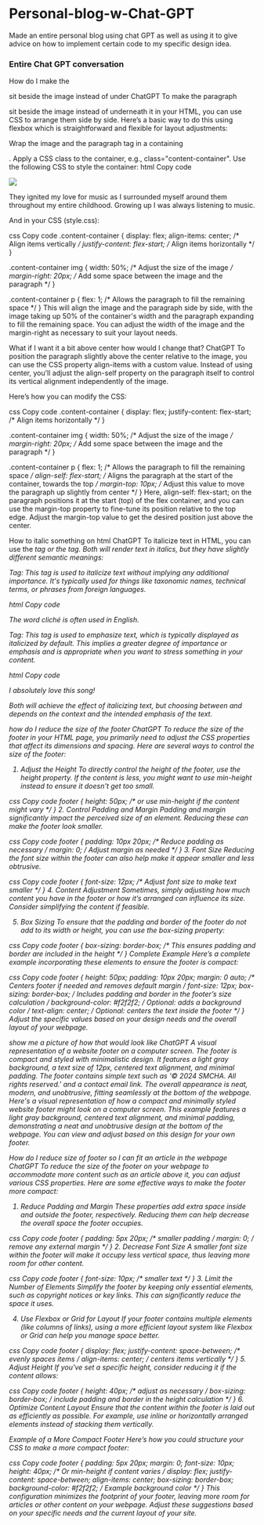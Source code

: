 # Personal-blog-w-Chat-GPT
Made an entire personal blog using chat GPT as well as using it to give advice on how to implement certain code to my specific design idea. 
### Entire Chat GPT conversation 

How do I make the <p> sit beside the image instead of under 
ChatGPT
To make the paragraph <p> sit beside the image instead of underneath it in your HTML, you can use CSS to arrange them side by side. Here’s a basic way to do this using flexbox which is straightforward and flexible for layout adjustments:

Wrap the image and the paragraph tag in a containing <div>.
Apply a CSS class to the container, e.g., class="content-container".
Use the following CSS to style the container:
html
Copy code
<div class="content-container">
    <img src="https://i.ytimg.com/vi/C_7I3C37JjA/maxresdefault.jpg">
    <p>They ignited my love for music as I surrounded myself around them throughout my entire childhood. Growing up I was always listening to music.</p>
</div>
And in your CSS (style.css):

css
Copy code
.content-container {
    display: flex;
    align-items: center; /* Align items vertically */
    justify-content: flex-start; /* Align items horizontally */
}

.content-container img {
    width: 50%; /* Adjust the size of the image */
    margin-right: 20px; /* Add some space between the image and the paragraph */
}

.content-container p {
    flex: 1; /* Allows the paragraph to fill the remaining space */
}
This will align the image and the paragraph side by side, with the image taking up 50% of the container's width and the paragraph expanding to fill the remaining space. You can adjust the width of the image and the margin-right as necessary to suit your layout needs.

What if I want it a bit above center how would I change that?
ChatGPT
To position the paragraph slightly above the center relative to the image, you can use the CSS property align-items with a custom value. Instead of using center, you'll adjust the align-self property on the paragraph itself to control its vertical alignment independently of the image.

Here’s how you can modify the CSS:

css
Copy code
.content-container {
    display: flex;
    justify-content: flex-start; /* Align items horizontally */
}

.content-container img {
    width: 50%; /* Adjust the size of the image */
    margin-right: 20px; /* Add some space between the image and the paragraph */
}

.content-container p {
    flex: 1; /* Allows the paragraph to fill the remaining space */
    align-self: flex-start; /* Aligns the paragraph at the start of the container, towards the top */
    margin-top: 10px; /* Adjust this value to move the paragraph up slightly from center */
}
Here, align-self: flex-start; on the paragraph positions it at the start (top) of the flex container, and you can use the margin-top property to fine-tune its position relative to the top edge. Adjust the margin-top value to get the desired position just above the center.

How to italic something on html
ChatGPT
To italicize text in HTML, you can use the <i> tag or the <em> tag. Both will render text in italics, but they have slightly different semantic meanings:

<i> Tag: This tag is used to italicize text without implying any additional importance. It's typically used for things like taxonomic names, technical terms, or phrases from foreign languages.

html
Copy code
<p>The word <i>cliché</i> is often used in English.</p>
<em> Tag: This tag is used to emphasize text, which is typically displayed as italicized by default. This implies a greater degree of importance or emphasis and is appropriate when you want to stress something in your content.

html
Copy code
<p>I absolutely <em>love</em> this song!</p>
Both will achieve the effect of italicizing text, but choosing between <i> and <em> depends on the context and the intended emphasis of the text.

how do I reduce the size of the footer
ChatGPT
To reduce the size of the footer in your HTML page, you primarily need to adjust the CSS properties that affect its dimensions and spacing. Here are several ways to control the size of the footer:

1. Adjust the Height
To directly control the height of the footer, use the height property. If the content is less, you might want to use min-height instead to ensure it doesn't get too small.

css
Copy code
footer {
    height: 50px; /* or use min-height if the content might vary */
}
2. Control Padding and Margin
Padding and margin significantly impact the perceived size of an element. Reducing these can make the footer look smaller.

css
Copy code
footer {
    padding: 10px 20px; /* Reduce padding as necessary */
    margin: 0; /* Adjust margin as needed */
}
3. Font Size
Reducing the font size within the footer can also help make it appear smaller and less obtrusive.

css
Copy code
footer {
    font-size: 12px; /* Adjust font size to make text smaller */
}
4. Content Adjustment
Sometimes, simply adjusting how much content you have in the footer or how it’s arranged can influence its size. Consider simplifying the content if feasible.

5. Box Sizing
To ensure that the padding and border of the footer do not add to its width or height, you can use the box-sizing property:

css
Copy code
footer {
    box-sizing: border-box; /* This ensures padding and border are included in the height */
}
Complete Example
Here’s a complete example incorporating these elements to ensure the footer is compact:

css
Copy code
footer {
    height: 50px;
    padding: 10px 20px;
    margin: 0 auto; /* Centers footer if needed and removes default margin */
    font-size: 12px;
    box-sizing: border-box; /* Includes padding and border in the footer’s size calculation */
    background-color: #f2f2f2; /* Optional: adds a background color */
    text-align: center; /* Optional: centers the text inside the footer */
}
Adjust the specific values based on your design needs and the overall layout of your webpage.

show me a picture of how that would look like
ChatGPT
A visual representation of a website footer on a computer screen. The footer is compact and styled with minimalistic design. It features a light gray background, a text size of 12px, centered text alignment, and minimal padding. The footer contains simple text such as '© 2024 SMCHA. All rights reserved.' and a contact email link. The overall appearance is neat, modern, and unobtrusive, fitting seamlessly at the bottom of the webpage.
Here's a visual representation of how a compact and minimally styled website footer might look on a computer screen. This example features a light gray background, centered text alignment, and minimal padding, demonstrating a neat and unobtrusive design at the bottom of the webpage. You can view and adjust based on this design for your own footer.

How do I reduce size of footer so I can fit an article in the webpage
ChatGPT
To reduce the size of the footer on your webpage to accommodate more content such as an article above it, you can adjust various CSS properties. Here are some effective ways to make the footer more compact:

1. Reduce Padding and Margin
These properties add extra space inside and outside the footer, respectively. Reducing them can help decrease the overall space the footer occupies.

css
Copy code
footer {
    padding: 5px 20px; /* smaller padding */
    margin: 0; /* remove any external margin */
}
2. Decrease Font Size
A smaller font size within the footer will make it occupy less vertical space, thus leaving more room for other content.

css
Copy code
footer {
    font-size: 10px; /* smaller text */
}
3. Limit the Number of Elements
Simplify the footer by keeping only essential elements, such as copyright notices or key links. This can significantly reduce the space it uses.

4. Use Flexbox or Grid for Layout
If your footer contains multiple elements (like columns of links), using a more efficient layout system like Flexbox or Grid can help you manage space better.

css
Copy code
footer {
    display: flex;
    justify-content: space-between; /* evenly spaces items */
    align-items: center; /* centers items vertically */
}
5. Adjust Height
If you've set a specific height, consider reducing it if the content allows:

css
Copy code
footer {
    height: 40px; /* adjust as necessary */
    box-sizing: border-box; /* include padding and border in the height calculation */
}
6. Optimize Content Layout
Ensure that the content within the footer is laid out as efficiently as possible. For example, use inline or horizontally arranged elements instead of stacking them vertically.

Example of a More Compact Footer
Here’s how you could structure your CSS to make a more compact footer:

css
Copy code
footer {
    padding: 5px 20px;
    margin: 0;
    font-size: 10px;
    height: 40px; /* Or min-height if content varies */
    display: flex;
    justify-content: space-between;
    align-items: center;
    box-sizing: border-box;
    background-color: #f2f2f2; /* Example background color */
}
This configuration minimizes the footprint of your footer, leaving more room for articles or other content on your webpage. Adjust these suggestions based on your specific needs and the current layout of your site.






